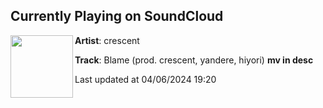 ## Currently Playing on SoundCloud

[<img align="left" width="100" src="https://i1.sndcdn.com/artworks-zOmfpNz4FFGzYKm5-w7RGrw-t500x500.jpg">](https://soundcloud.com/crescentxx/blame-prod-crescent-yandere-hiyori?in=saxurn/sets/tmp/)

**Artist**: crescent 

**Track**: Blame (prod. crescent, yandere, hiyori) **mv in desc**

Last updated at 04/06/2024 19:20
